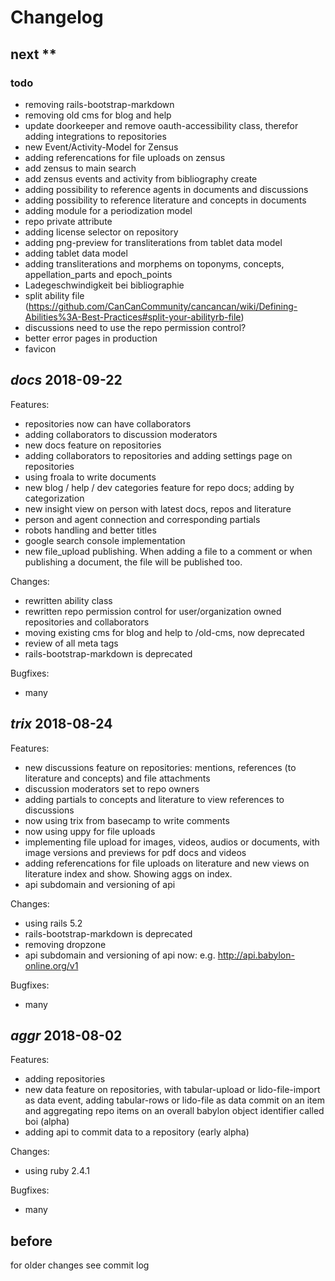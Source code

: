 # Changelog

## next **

### todo
* removing rails-bootstrap-markdown
* removing old cms for blog and help
* update doorkeeper and remove oauth-accessibility class, therefor adding integrations to repositories
* new Event/Activity-Model for Zensus
* adding referencations for file uploads on zensus
* add zensus to main search
* add zensus events and activity from bibliography create
* adding possibility to reference agents in documents and discussions
* adding possibility to reference literature and concepts in documents
* adding module for a periodization model
* repo private attribute
* adding license selector on repository
* adding png-preview for transliterations from tablet data model
* adding tablet data model
* adding transliterations and morphems on toponyms, concepts, appellation_parts and epoch_points
* Ladegeschwindigkeit bei bibliographie
* split ability file (https://github.com/CanCanCommunity/cancancan/wiki/Defining-Abilities%3A-Best-Practices#split-your-abilityrb-file)
* discussions need to use the repo permission control?
* better error pages in production
* favicon


## *docs* 2018-09-22

Features:
* repositories now can have collaborators
* adding collaborators to discussion moderators 
* new docs feature on repositories
* adding collaborators to repositories and adding settings page on repositories
* using froala to write documents
* new blog / help / dev categories feature for repo docs; adding by categorization
* new insight view on person with latest docs, repos and literature
* person and agent connection and corresponding partials
* robots handling and better titles
* google search console implementation
* new file_upload publishing. When adding a file to a comment or when publishing a document, the file will be published too.

Changes:
* rewritten ability class
* rewritten repo permission control for user/organization owned repositories and collaborators
* moving existing cms for blog and help to /old-cms, now deprecated
* review of all meta tags
* rails-bootstrap-markdown is deprecated

Bugfixes:
* many


## *trix* 2018-08-24

Features:
* new discussions feature on repositories: mentions, references (to literature and concepts) and file attachments
* discussion moderators set to repo owners
* adding partials to concepts and literature to view references to discussions
* now using trix from basecamp to write comments
* now using uppy for file uploads
* implementing file upload for images, videos, audios or documents, with image versions and previews for pdf docs and videos
* adding referencations for file uploads on literature and new views on literature index and show. Showing aggs on index.
* api subdomain and versioning of api

Changes:
* using rails 5.2
* rails-bootstrap-markdown is deprecated
* removing dropzone
* api subdomain and versioning of api now: e.g. http://api.babylon-online.org/v1

Bugfixes:
* many


## *aggr* 2018-08-02

Features:
* adding repositories
* new data feature on repositories, with tabular-upload or lido-file-import as data event, adding tabular-rows or lido-file as data commit on an item and aggregating repo items on an overall babylon object identifier called boi (alpha)
* adding api to commit data to a repository (early alpha)

Changes:
* using ruby 2.4.1

Bugfixes:
* many


## before

for older changes see commit log